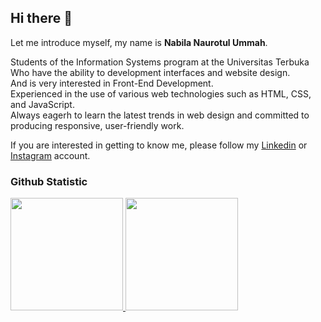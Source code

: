 ## Hi there 👋


Let me introduce myself, my name is **Nabila Naurotul Ummah**.<br>

Students of the Information Systems program at the Universitas Terbuka <br>
Who have the ability to development interfaces and website design. <br>
And is very interested in Front-End Development. <br>
Experienced in the use of various web technologies such as HTML, CSS, and JavaScript.<br>
Always eagerh to learn the latest trends in web design and committed to producing responsive, user-friendly work.<br>

If you are interested in getting to know me, please follow my [Linkedin](www.linkedin.com/in/nabila-naurotul) or [Instagram](https://www.instagram.com/na.nachn_/?hl=en) account.


### Github Statistic
<p align="left">
<a href="https://github.com/nanaachan12">
  <img height="180em" src="https://github-readme-stats-eight-theta.vercel.app/api?username=nanaachan12&show_icons=true&theme=algolia&include_all_commits=true&count_private=true"/>
  <img height="180em" src="https://github-readme-stats-eight-theta.vercel.app/api/top-langs/?username=nanaachan12&layout=compact&layout=compact&theme=algolia"/>
</a>
</p>

<!--### Contact Me
If you are interested in getting to know me, please follow me
- <a href="https://linkedin.com/in/dimasmds/">LinkedIn</a>
- <a href="https://dmds.dev">dmds.dev</a>
- dimas@dicoding.com
- <a href="https://twitter/dimsmds">Twitter</a>-->

